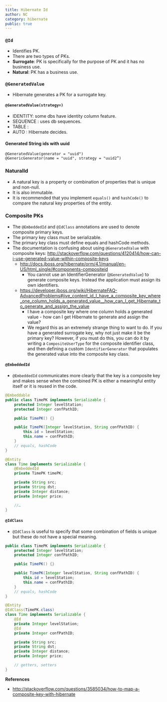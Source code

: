 ```yaml
---
title: Hibernate Id
author: NC
category: hibernate
public: true
---
```


### `@Id`

+ Identifies PK.
+ There are two types of PKs.
+ **Surrogate**: PK is specifically for the purpose of PK and it has no business use.
+ **Natural**: PK has a business use.

### `@GeneratedValue`

+ Hibernate generates a PK for a surrogate key.

#### `@GeneratedValue(strategy=)`

+ IDENTITY: some dbs have identity column feature.
+ SEQUENCE : uses db sequences.
+ TABLE :
+ AUTO : Hibernate decides.

#### Generated String ids with uuid

```
@GeneratedValue(generator = "uuid")
@GenericGenerator(name = "uuid", strategy = "uuid2”)
```

### NaturalId

+ A natural key is a property or combination of properties that is unique and non-null.
+ It is also immutable.
+ It is recommended that you implement `equals()` and `hashCode()` to compare the natural key properties of the entity.

### Composite PKs

+ The `@EmbeddedId` and `@IdClass` annotations are used to denote composite primary keys.
+ The primary key class must be serializable.
+ The primary key class must define equals and hashCode methods.
+ The documentation is confusing about using `@GeneratedValue` with composite keys: <http://stackoverflow.com/questions/4120414/how-can-i-use-generated-value-within-composite-keys>
     + <http://docs.jboss.org/hibernate/orm/4.1/manual/en-US/html_single/#components-compositeid>
          + You cannot use an IdentifierGenerator (`@GeneratedValue`) to generate composite keys. Instead the application must assign its own identifiers.
     + <https://developer.jboss.org/wiki/HibernateFAQ-AdvancedProblems#jive_content_id_I_have_a_composite_key_where_one_column_holds_a_generated_value__how_can_I_get_Hibernate_to_generate_and_assign_the_value>
          + I have a composite key where one column holds a generated value - how can I get Hibernate to generate and assign the value?
          + We regard this as an extremely strange thing to want to do. If you have a generated surrogate key, why not just make it be the primary key? However, if you must do this, you can do it by writing a `CompositeUserType` for the composite identifier class, and then defining a custom `IdentifierGenerator` that populates the generated value into the composite key class.

#### `@EmbeddedId`

+ `@EmbeddedId` communicates more clearly that the key is a composite key and makes sense when the combined PK is either a meaningful entity itself or it is reused in the code.

```java
@Embeddable
public class TimePK implements Serializable {
    protected Integer levelStation;
    protected Integer confPathID;

    public TimePK() {}

    public TimePK(Integer levelStation, String confPathID) {
        this.id = levelStation;
        this.name = confPathID;
    }
    // equals, hashCode
}

@Entity
class Time implements Serializable {
    @EmbeddedId
    private TimePK timePK;

    private String src;
    private String dst;
    private Integer distance;
    private Integer price;

    //…
}
```

#### `@IdClass`

+ `@IdClass` is useful to specify that some combination of fields is unique but these do not have a special meaning.

```java
public class TimePK implements Serializable {
    protected Integer levelStation;
    protected Integer confPathID;

    public TimePK() {}

    public TimePK(Integer levelStation, String confPathID) {
        this.id = levelStation;
        this.name = confPathID;
    }
    // equals, hashCode
}

@Entity
@IdClass(TimePK.class)
class Time implements Serializable {
    @Id
    private Integer levelStation;
    @Id
    private Integer confPathID;

    private String src;
    private String dst;
    private Integer distance;
    private Integer price;

    // getters, setters
}
```

**References**

- <http://stackoverflow.com/questions/3585034/how-to-map-a-composite-key-with-hibernate>
